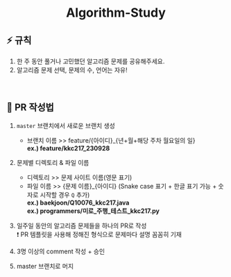 <div align=center>
  
  # Algorithm-Study
  
</div>


## ⚡ 규칙

1. 한 주 동안 풀거나 고민했던 알고리즘 문제를 공유해주세요.
2. 알고리즘 문제 선택, 문제의 수, 언어는 자유!

</br>

## 📝 PR 작성법

1. `master` 브랜치에서 새로운 브랜치 생성

    * 브랜치 이름 >> feature/{아이디}_{년+월+해당 주차 월요일의 일}</br>
      **ex.) feature/kkc217_230928**

2. 문제별 디렉토리 & 파일 이름

    * 디렉토리 >> 문제 사이트 이름(영문 표기)
    * 파일 이름 >> {문제 이름}_{아이디} (Snake case 표기 + 한글 표기 가능 + 숫자로 시작할 경우 `Q` 추가)</br>
      **ex.) baekjoon/Q10076_kkc217.java**</br>
      **ex.) programmers/미로_주행_테스트_kkc217.py**

3. 일주일 동안의 알고리즘 문제들을 하나의 PR로 작성</br>
    ❗ PR 템플릿을 사용해 정해진 형식으로 문제마다 설명 꼼꼼히 기재
   
5. 3명 이상의 comment 작성 + 승인
   
6. master 브랜치로 머지
